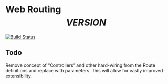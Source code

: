# Web Routing $$VERSION$$

[![Build Status](https://travis-ci.org/monolith-php/web-routing.svg?branch=master)](https://travis-ci.org/monolith-php/web-routing)

## Todo

Remove concept of "Controllers" and other hard-wiring from the Route definitions and replace with parameters. This will allow for vastly improved extensibility.